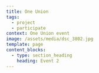 ```yaml
---
title: One Union
tags:
  - project
  - participate
context: One Union event
image: /assets/media/dsc_3802.jpg
template: page
content_blocks:
  - type: section_heading
    heading: Event 2
---
```

